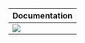| Documentation                                                |
| ------------------------------------------------------------ |
| [![](https://img.shields.io/badge/docs-stable-blue.svg)](https://kailaix.github.io/Blog.jl/dev/) |

